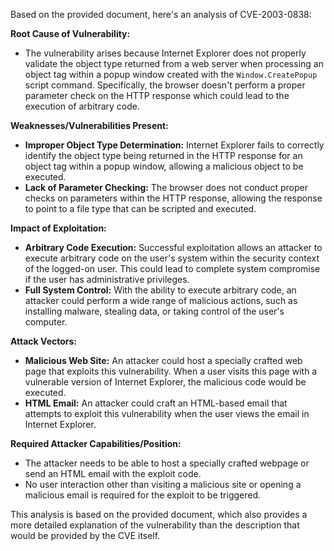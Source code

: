 Based on the provided document, here's an analysis of CVE-2003-0838:

**Root Cause of Vulnerability:**

*   The vulnerability arises because Internet Explorer does not properly validate the object type returned from a web server when processing an object tag within a popup window created with the `Window.CreatePopup` script command. Specifically, the browser doesn't perform a proper parameter check on the HTTP response which could lead to the execution of arbitrary code.

**Weaknesses/Vulnerabilities Present:**

*   **Improper Object Type Determination:** Internet Explorer fails to correctly identify the object type being returned in the HTTP response for an object tag within a popup window, allowing a malicious object to be executed.
*   **Lack of Parameter Checking:** The browser does not conduct proper checks on parameters within the HTTP response, allowing the response to point to a file type that can be scripted and executed.

**Impact of Exploitation:**

*   **Arbitrary Code Execution:** Successful exploitation allows an attacker to execute arbitrary code on the user's system within the security context of the logged-on user. This could lead to complete system compromise if the user has administrative privileges.
*   **Full System Control:** With the ability to execute arbitrary code, an attacker could perform a wide range of malicious actions, such as installing malware, stealing data, or taking control of the user's computer.

**Attack Vectors:**

*   **Malicious Web Site:** An attacker could host a specially crafted web page that exploits this vulnerability. When a user visits this page with a vulnerable version of Internet Explorer, the malicious code would be executed.
*   **HTML Email:** An attacker could craft an HTML-based email that attempts to exploit this vulnerability when the user views the email in Internet Explorer.

**Required Attacker Capabilities/Position:**

*   The attacker needs to be able to host a specially crafted webpage or send an HTML email with the exploit code.
*   No user interaction other than visiting a malicious site or opening a malicious email is required for the exploit to be triggered.

This analysis is based on the provided document, which also provides a more detailed explanation of the vulnerability than the description that would be provided by the CVE itself.